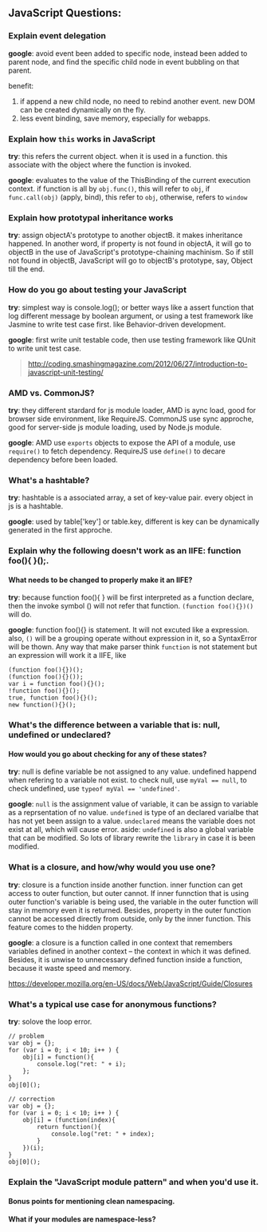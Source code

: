 ## JavaScript Questions:

### Explain event delegation

**google**: avoid event been added to specific node, instead been added to parent node, and find the specific child node in event bubbling on that parent.

benefit:

1. if append a new child node, no need to rebind another event. new DOM can be created dynamically on the fly.
2. less event binding, save memory, especially for webapps.


### Explain how `this` works in JavaScript

**try**: this refers the current object. when it is used in a function. this associate with the object where the function is invoked.

**google**: evaluates to the value of the ThisBinding of the current execution context. if function is all by `obj.func()`, this will refer to `obj`, if `func.call(obj)` (apply, bind), this refer to `obj`, otherwise, refers to `window`


### Explain how prototypal inheritance works

**try**: assign objectA's prototype to another objectB. it makes inheritance happened. In another word, if property is not found in objectA, it will go to objectB in the use of JavaScript's prototype-chaining machinism. So if still not found in objectB, JavaScript will go to objectB's prototype, say, Object till the end.


### How do you go about testing your JavaScript

**try**: simplest way is console.log(); or better ways like a assert function that log different message by boolean argument, or using a test framework like Jasmine to write test case first. like Behavior-driven development.

**google**: first write unit testable code, then use testing framework like QUnit to write unit test case. 
> http://coding.smashingmagazine.com/2012/06/27/introduction-to-javascript-unit-testing/


### AMD vs. CommonJS?

**try**: they different stardard for js module loader, AMD is aync load, good for browser side environment, like RequireJS. CommonJS use sync approche, good for server-side js module loading, used by Node.js module.

**google**: AMD use `exports` objects to expose the API of a module, use `require()` to fetch dependency. RequireJS use `define()` to decare dependency before been loaded.


### What's a hashtable?

**try**: hashtable is a associated array, a set of key-value pair. every object in js is a hashtable.

**google**: used by table['key'] or table.key, different is key can be dynamically generated in the first approche. 


### Explain why the following doesn't work as an IIFE: function foo(){ }();.
#### What needs to be changed to properly make it an IIFE?

**try**: because function foo(){ } will be first interpreted as a function declare, then the invoke symbol () will not refer that function. `(function foo(){})()` will do.

**google**: function foo(){} is statement. It will not excuted like a expression. also, `()` will be a grouping operate without expression in it, so a SyntaxError will be thown. Any way that make parser think `function` is not statement but an expression will work it a IIFE, like 
```
(function foo(){})();
(function foo(){}());
var i = function foo(){}();
!function foo(){}();
true, function foo(){}();
new function(){}();
```


### What's the difference between a variable that is: null, undefined or undeclared?
#### How would you go about checking for any of these states?

**try**: null is define variable be not assigned to any value. undefined happend when refering to a variable not exist. to check null, use `myVal == null`, to check undefined, use `typeof myVal == 'undefined'`.

**google**:  `null` is the assignment value of variable, it can be assign to variable as a reprsentation of no value. `undefined` is type of an declared varialbe that has not yet been assign to a value. `undeclared` means the variable does not exist at all, which will cause error.
aside: `undefined` is also a global variable that can be modified. So lots of library rewrite the `library` in case it is been modified.


### What is a closure, and how/why would you use one?

**try**: closure is a function inside another function. inner function can get access to outer function, but outer cannot. If inner funnction that is using outer function's variable is being used, the variable in the outer function will stay in memory even it is returned. Besides, property in the outer function cannot be accessed directly from outside, only by the inner function. This feature comes to the hidden property.

**google**: a closure is a function called in one context that remembers variables defined in another context – the context in which it was defined. Besides, it is unwise to unnecessary defined function inside a function, because it waste speed and memory. 

https://developer.mozilla.org/en-US/docs/Web/JavaScript/Guide/Closures


### What's a typical use case for anonymous functions?

**try**: solove the loop error. 

```
// problem
var obj = {};
for (var i = 0; i < 10; i++ ) {
	obj[i] = function(){
		console.log("ret: " + i);
	};
}
obj[0]();

// correction
var obj = {};
for (var i = 0; i < 10; i++ ) {
	obj[i] = (function(index){
		return function(){
			console.log("ret: " + index);
		}
	})(i);
}
obj[0]();

```


### Explain the "JavaScript module pattern" and when you'd use it.
#### Bonus points for mentioning clean namespacing.
#### What if your modules are namespace-less?

